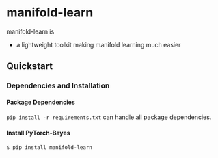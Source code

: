 # manifold-learn

manifold-learn is

* a lightweight toolkit making manifold learning much easier





## Quickstart


### Dependencies and Installation

#### Package Dependencies

`pip install -r requirements.txt` can handle all package dependencies.

#### Install PyTorch-Bayes

```bash
$ pip install manifold-learn
```   
